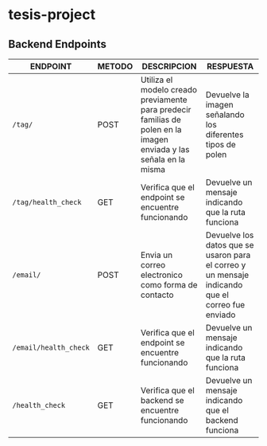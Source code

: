 # tesis-project

## Backend Endpoints
| **ENDPOINT**| **METODO**| **DESCRIPCION**|**RESPUESTA**|
|------------ |-----------|----------------|----------|
| `/tag/`|POST|Utiliza el modelo creado previamente para predecir familias de polen en la imagen enviada y las señala en la misma|Devuelve la imagen señalando los diferentes tipos de polen|
| `/tag/health_check`|GET|Verifica que el endpoint se encuentre funcionando|Devuelve un mensaje indicando que la ruta funciona|
|`/email/`|POST|Envia un correo electronico como forma de contacto|Devuelve los datos que se usaron para el correo y un mensaje indicando que el correo fue enviado|
| `/email/health_check`|GET|Verifica que el endpoint se encuentre funcionando|Devuelve un mensaje indicando que la ruta funciona|
| `/health_check`|GET|Verifica que el backend se encuentre funcionando|Devuelve un mensaje indicando que el backend funciona|
